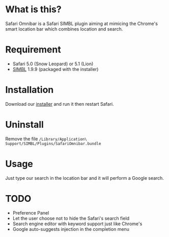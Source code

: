 What is this?
=============

Safari Omnibar is a Safari SIMBL plugin aiming at mimicing the Chrome's smart location bar which combines location and search.

Requirement
===========

- Safari 5.0 (Snow Leopard) or 5.1 (Lion)
- [SIMBL](http://www.culater.net/software/SIMBL/SIMBL.php) 1.9.9 (packaged with the installer)

Installation
============

Download our [installer](https://github.com/downloads/rs/SafariOmnibar/Safari%20Omnibar-1.1.pkg) and run it then restart Safari.

Uninstall
=========

Remove the file `/Library/Application\ Support/SIMBL/Plugins/SafariOmnibar.bundle`

Usage
=====

Just type our search in the location bar and it will perform a Google search.

TODO
====

- Preference Panel
- Let the user choose not to hide the Safari's search field
- Search engine editor with keyword support just like Chrome's
- Google auto-suggests injection in the completion menu
